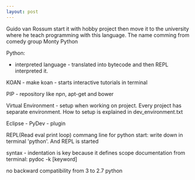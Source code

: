 ```yaml
---
layout: post
---
```


Guido van Rossum start it with hobby project then move it to the university where he teach programming with this language.
The name comming from comedy group Monty Python

Python:
- interpreted language - translated into bytecode and then REPL interpreted it.

KOAN - make koan - starts interactive tutorials in terminal

PIP - repository like npn, apt-get and bower

Virtual Environment - setup when working on project. Every project has separate environment. How to setup is explained in dev_environment.txt

Eclipse - PyDev - plugin


REPL(Read eval print loop) commang line for python
start: write down in terminal 'python'. And REPL is started

syntax - indentation is key because it defines scope
documentation from terminal: pydoc -k [keyword]

no backward compatibility from 3 to 2.7 python